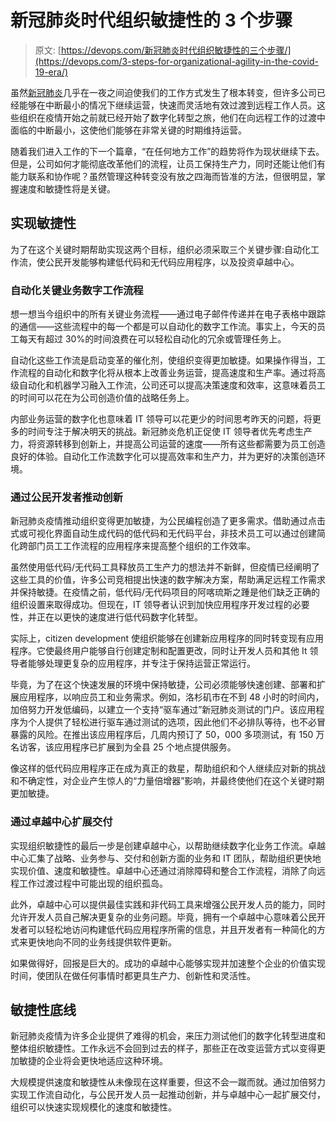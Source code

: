 # 新冠肺炎时代组织敏捷性的 3 个步骤

> 原文: [https://devops.com/新冠肺炎时代组织敏捷性的三个步骤/](https://devops.com/3-steps-for-organizational-agility-in-the-covid-19-era/)

虽然[新冠肺炎](https://www.cdc.gov/coronavirus/2019-ncov/index.html)几乎在一夜之间迫使我们的工作方式发生了根本转变，但许多公司已经能够在中断最小的情况下继续运营，快速而灵活地有效过渡到远程工作人员。这些组织在疫情开始之前就已经开始了数字化转型之旅，他们在向远程工作的过渡中面临的中断最小，这使他们能够在非常关键的时期维持运营。

随着我们进入工作的下一个篇章，“在任何地方工作”的趋势将作为现状继续下去。但是，公司如何才能彻底改革他们的流程，让员工保持生产力，同时还能让他们有能力联系和协作呢？虽然管理这种转变没有放之四海而皆准的方法，但很明显，掌握速度和敏捷性将是关键。

## 实现敏捷性

为了在这个关键时期帮助实现这两个目标，组织必须采取三个关键步骤:自动化工作流，使公民开发能够构建低代码和无代码应用程序，以及投资卓越中心。

### 自动化关键业务数字工作流程

想一想当今组织中的所有关键业务流程——通过电子邮件传递并在电子表格中跟踪的通信——这些流程中的每一个都是可以自动化的数字工作流。事实上，今天的员工每天有超过 30%的时间浪费在可以轻松自动化的冗余或管理任务上。

自动化这些工作流是启动变革的催化剂，使组织变得更加敏捷。如果操作得当，工作流程的自动化和数字化将从根本上改善业务运营，提高速度和生产率。通过将高级自动化和机器学习融入工作流，公司还可以提高决策速度和效率，这意味着员工的时间可以花在为公司创造价值的战略任务上。

内部业务运营的数字化也意味着 IT 领导可以花更少的时间思考昨天的问题，将更多的时间专注于解决明天的挑战。新冠肺炎危机正促使 IT 领导者优先考虑生产力，将资源转移到创新上，并提高公司运营的速度——所有这些都需要为员工创造良好的体验。自动化工作流数字化可以提高效率和生产力，并为更好的决策创造环境。

### 通过公民开发者推动创新

新冠肺炎疫情推动组织变得更加敏捷，为公民编程创造了更多需求。借助通过点击式或可视化界面自动生成代码的低代码和无代码平台，非技术员工可以通过创建简化跨部门员工工作流程的应用程序来提高整个组织的工作效率。

虽然使用低代码/无代码工具释放员工生产力的想法并不新鲜，但疫情已经阐明了这些工具的价值，许多公司竞相提出快速的数字解决方案，帮助满足远程工作需求并保持敏捷。在疫情之前，低代码/无代码项目的阿喀琉斯之踵是他们缺乏正确的组织设置来取得成功。但现在，IT 领导者认识到加快应用程序开发过程的必要性，并正在以更快的速度进行低代码数字化转型。

实际上，citizen development 使组织能够在创建新应用程序的同时转变现有应用程序。它使最终用户能够自行创建定制和配置更改，同时让开发人员和其他 It 领导者能够处理更复杂的应用程序，并专注于保持运营正常运行。

毕竟，为了在这个快速发展的环境中保持敏捷，公司必须能够快速创建、部署和扩展应用程序，以响应员工和业务需求。例如，洛杉矶市在不到 48 小时的时间内，加倍努力开发低编码，以建立一个支持“驱车通过”新冠肺炎测试的门户。该应用程序为个人提供了轻松进行驱车通过测试的选项，因此他们不必排队等待，也不必冒暴露的风险。在推出该应用程序后，几周内预订了 50，000 多项测试，有 150 万名访客，该应用程序已扩展到为全县 25 个地点提供服务。

像这样的低代码应用程序正在成为真正的救星，帮助组织和个人继续应对新的挑战和不确定性，对企业产生惊人的“力量倍增器”影响，并最终使他们在这个关键时期更加敏捷。

### 通过卓越中心扩展交付

实现组织敏捷性的最后一步是创建卓越中心，以帮助继续数字化业务工作流。卓越中心汇集了战略、业务参与、交付和创新方面的业务和 IT 团队，帮助组织更快地实现价值、速度和敏捷性。卓越中心还通过消除障碍和整合工作流程，消除了向远程工作过渡过程中可能出现的组织孤岛。

此外，卓越中心可以提供最佳实践和非代码工具来增强公民开发人员的能力，同时允许开发人员自己解决更复杂的业务问题。毕竟，拥有一个卓越中心意味着公民开发者可以轻松地访问构建低代码应用程序所需的信息，并且开发者有一种简化的方式来更快地向不同的业务线提供软件更新。

如果做得好，回报是巨大的。成功的卓越中心能够实现并加速整个企业的价值实现时间，使团队在做任何事情时都更具生产力、创新性和灵活性。

## 敏捷性底线

新冠肺炎疫情为许多企业提供了难得的机会，来压力测试他们的数字化转型进度和整体组织敏捷性。工作永远不会回到过去的样子，那些正在改变运营方式以变得更加敏捷的企业将会更快地适应这种环境。

大规模提供速度和敏捷性从未像现在这样重要，但这不会一蹴而就。通过加倍努力实现工作流自动化，与公民开发人员一起推动创新，并与卓越中心一起扩展交付，组织可以快速实现规模化的速度和敏捷性。